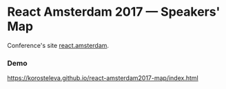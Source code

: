 # React Amsterdam 2017 &mdash; Speakers' Map

Conference's site [react.amsterdam](https://react.amsterdam/). 

### Demo
https://korosteleva.github.io/react-amsterdam2017-map/index.html
